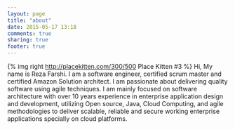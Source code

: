 ```yaml
---
layout: page
title: "about"
date: 2015-05-17 13:18
comments: true
sharing: true
footer: true
---
```

{% img right http://placekitten.com/300/500 Place Kitten #3 %} 
Hi, My name is Reza Farshi. I am a software engineer, certified scrum  master and certified Amazon Solution architect. I am passionate about delivering quality software using agile techniques.
I am mainly focused on software architecture with over 10 years experience in enterprise application design and development, utilizing Open source, Java, Cloud Computing, and agile methodologies to deliver scalable, reliable and secure working enterprise applications specially on cloud platforms.

